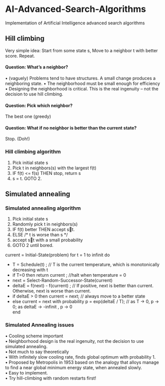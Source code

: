 # AI-Advanced-Search-Algorithms

Implementation of Artificial Intelligence advanced search algorithms

## Hill climbing
Very simple idea: Start from some state s,
Move to a neighbor t with better score. Repeat.

#### Question: What’s a neighbor? 
• (vaguely) Problems tend to have structures. A small change produces a neighboring state.
• The neighborhood must be small enough for efficiency
• Designing the neighborhood is critical. This is the real ingenuity – not the decision to use hill climbing.

#### Question: Pick which neighbor?
The best one (greedy)

#### Question: What if no neighbor is better than the current state?
Stop. (Doh!)

### Hill climbing algorithm
1. Pick initial state s
2. Pick t in neighbors(s) with the largest f(t)
3. IF f(t) <= f(s) THEN stop, return s
4. s = t. GOTO 2.

## Simulated annealing

### Simulated annealing algorithm
1. Pick initial state s
2. Randomly pick t in neighbors(s) 
3. IF f(t) better THEN accept st. 
4. ELSE /* t is worse than s */
5. accept st with a small probability
6. GOTO 2 until bored.

current = Initial-State(problem)
for t = 1 to infinit do<br>
  - T = Schedule(t) ; // T is the current temperature, which is monotonically decreasing with t<br>
  - if T=0 then return current ; //halt when temperature = 0<br>
  - next = Select-Random-Successor-State(current)  <br>
  - deltaE = f(next) - f(current) ; // If positive, next is better than current. Otherwise, next is worse than current. <br>
  - if deltaE > 0 then current = next; // always move to a better state<br>
  - else current = next with probability p = exp(deltaE / T); // as T -> 0, p -> 0; as deltaE -> -infinit , p -> 0 <br>
end

### Simulated Annealing issues

• Cooling scheme important <br>
• Neighborhood design is the real ingenuity, not the decision to use simulated annealing. <br>
• Not much to say theoretically <br>
  • With infinitely slow cooling rate, finds global optimum with probability 1. <br>
• Proposed by Metropolis in 1953 based on the analogy that alloys manage to find a near global minimum energy state, when annealed slowly. <br>
• Easy to implement. <br>
• Try hill-climbing with random restarts first! <br>
